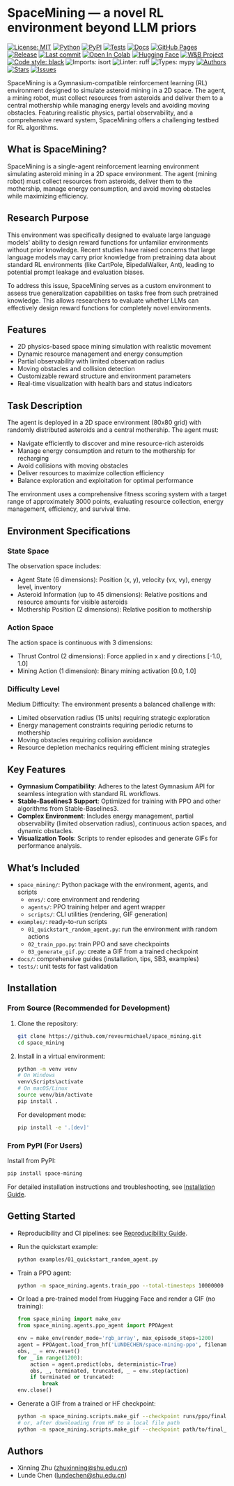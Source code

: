 # SpaceMining — a novel RL environment beyond LLM priors

[![License: MIT](https://img.shields.io/badge/License-MIT-blue.svg)](LICENSE)
[![Python](https://img.shields.io/badge/Python-3.10%2B-brightgreen.svg)](https://www.python.org/downloads/)
[![PyPI](https://img.shields.io/pypi/v/space-mining?color=6aa6ff)](https://pypi.org/project/space-mining/)
[![Tests](https://github.com/reveurmichael/space_mining/actions/workflows/run-pytest.yml/badge.svg)](https://github.com/reveurmichael/space_mining/actions/workflows/run-pytest.yml)
[![Docs](https://img.shields.io/badge/Docs-Site-2B3137)](https://reveurmichael.github.io/space_mining/docs/)
[![GitHub Pages](https://img.shields.io/badge/GitHub%20Pages-Live-2B3137)](https://reveurmichael.github.io/space_mining/)
[![Release](https://img.shields.io/github/v/release/reveurmichael/space_mining?include_prereleases&color=6aa6ff)](https://github.com/reveurmichael/space_mining/releases)
[![Last commit](https://img.shields.io/github/last-commit/reveurmichael/space_mining)](https://github.com/reveurmichael/space_mining/commits/main)
[![Open In Colab](https://colab.research.google.com/assets/colab-badge.svg)](https://colab.research.google.com/github/reveurmichael/space_mining/blob/main/getting_started.ipynb)
[![Hugging Face](https://img.shields.io/badge/Hugging%20Face-space--mining--ppo-yellow?logo=huggingface)](https://huggingface.co/LUNDECHEN/space-mining-ppo)
[![W&B Project](https://img.shields.io/badge/W%26B-space--mining--ppo-fc4c02?logo=weightsandbiases)](https://wandb.ai/lundechen-shanghai-university/space-mining-ppo)
[![Code style: black](https://img.shields.io/badge/code%20style-black-000000.svg)](https://github.com/psf/black)
![Imports: isort](https://img.shields.io/badge/imports-isort-ef8336)
![Linter: ruff](https://img.shields.io/badge/linter-ruff-46a2f1)
![Types: mypy](https://img.shields.io/badge/types-mypy-2A6DB2)
[![Authors](https://img.shields.io/badge/Authors-Xinning%20Zhu%20%26%20Lunde%20Chen-6aa6ff)](docs/authors.md)
[![Stars](https://img.shields.io/github/stars/reveurmichael/space_mining)](https://github.com/reveurmichael/space_mining/stargazers)
[![Issues](https://img.shields.io/github/issues/reveurmichael/space_mining)](https://github.com/reveurmichael/space_mining/issues)

SpaceMining is a Gymnasium-compatible reinforcement learning (RL) environment designed to simulate asteroid mining in a 2D space. The agent, a mining robot, must collect resources from asteroids and deliver them to a central mothership while managing energy levels and avoiding moving obstacles. Featuring realistic physics, partial observability, and a comprehensive reward system, SpaceMining offers a challenging testbed for RL algorithms.

## What is SpaceMining?

SpaceMining is a single-agent reinforcement learning environment simulating asteroid mining in a 2D space environment. The agent (mining robot) must collect resources from asteroids, deliver them to the mothership, manage energy consumption, and avoid moving obstacles while maximizing efficiency.

## Research Purpose

This environment was specifically designed to evaluate large language models' ability to design reward functions for unfamiliar environments without prior knowledge. Recent studies have raised concerns that large language models may carry prior knowledge from pretraining data about standard RL environments (like CartPole, BipedalWalker, Ant), leading to potential prompt leakage and evaluation biases.

To address this issue, SpaceMining serves as a custom environment to assess true generalization capabilities on tasks free from such pretrained knowledge. This allows researchers to evaluate whether LLMs can effectively design reward functions for completely novel environments.

## Features

- 2D physics-based space mining simulation with realistic movement
- Dynamic resource management and energy consumption
- Partial observability with limited observation radius
- Moving obstacles and collision detection
- Customizable reward structure and environment parameters
- Real-time visualization with health bars and status indicators

## Task Description

The agent is deployed in a 2D space environment (80x80 grid) with randomly distributed asteroids and a central mothership. The agent must:

- Navigate efficiently to discover and mine resource-rich asteroids
- Manage energy consumption and return to the mothership for recharging
- Avoid collisions with moving obstacles
- Deliver resources to maximize collection efficiency
- Balance exploration and exploitation for optimal performance

The environment uses a comprehensive fitness scoring system with a target range of approximately 3000 points, evaluating resource collection, energy management, efficiency, and survival time.

## Environment Specifications

### State Space

The observation space includes:

- Agent State (6 dimensions): Position (x, y), velocity (vx, vy), energy level, inventory
- Asteroid Information (up to 45 dimensions): Relative positions and resource amounts for visible asteroids
- Mothership Position (2 dimensions): Relative position to mothership

### Action Space

The action space is continuous with 3 dimensions:

- Thrust Control (2 dimensions): Force applied in x and y directions [-1.0, 1.0]
- Mining Action (1 dimension): Binary mining activation [0.0, 1.0]

### Difficulty Level

Medium Difficulty: The environment presents a balanced challenge with:

- Limited observation radius (15 units) requiring strategic exploration
- Energy management constraints requiring periodic returns to mothership
- Moving obstacles requiring collision avoidance
- Resource depletion mechanics requiring efficient mining strategies

## Key Features

- **Gymnasium Compatibility**: Adheres to the latest Gymnasium API for seamless integration with standard RL workflows.
- **Stable-Baselines3 Support**: Optimized for training with PPO and other algorithms from Stable-Baselines3.
- **Complex Environment**: Includes energy management, partial observability (limited observation radius), continuous action spaces, and dynamic obstacles.
- **Visualization Tools**: Scripts to render episodes and generate GIFs for performance analysis.

## What’s Included

- `space_mining/`: Python package with the environment, agents, and scripts
  - `envs/`: core environment and rendering
  - `agents/`: PPO training helper and agent wrapper
  - `scripts/`: CLI utilities (rendering, GIF generation)
- `examples/`: ready-to-run scripts
  - `01_quickstart_random_agent.py`: run the environment with random actions
  - `02_train_ppo.py`: train PPO and save checkpoints
  - `03_generate_gif.py`: create a GIF from a trained checkpoint
- `docs/`: comprehensive guides (installation, tips, SB3, examples)
- `tests/`: unit tests for fast validation

## Installation

### From Source (Recommended for Development)

1. Clone the repository:
   ```bash
   git clone https://github.com/reveurmichael/space_mining.git
   cd space_mining
   ```
2. Install in a virtual environment:
   ```bash
   python -m venv venv
   # On Windows
   venv\Scripts\activate
   # On macOS/Linux
   source venv/bin/activate
   pip install .
   ```
   For development mode:
   ```bash
   pip install -e '.[dev]'
   ```

### From PyPI (For Users)

Install from PyPI:
```bash
pip install space-mining
```

For detailed installation instructions and troubleshooting, see [Installation Guide](docs/installation.md).

## Getting Started

- Reproducibility and CI pipelines: see [Reproducibility Guide](docs/reproducibility.md).

- Run the quickstart example:
  ```bash
  python examples/01_quickstart_random_agent.py
  ```
- Train a PPO agent:
  ```bash
  python -m space_mining.agents.train_ppo --total-timesteps 10000000 --output-dir runs/ppo
  ```
- Or load a pre-trained model from Hugging Face and render a GIF (no training):
  ```python
  from space_mining import make_env
  from space_mining.agents.ppo_agent import PPOAgent

  env = make_env(render_mode='rgb_array', max_episode_steps=1200)
  agent = PPOAgent.load_from_hf('LUNDECHEN/space-mining-ppo', filename='final_model.zip', env=env, device='cpu')
  obs, _ = env.reset()
  for _ in range(1200):
      action = agent.predict(obs, deterministic=True)
      obs, _, terminated, truncated, _ = env.step(action)
      if terminated or truncated:
          break
  env.close()
  ```
- Generate a GIF from a trained or HF checkpoint:
  ```bash
  python -m space_mining.scripts.make_gif --checkpoint runs/ppo/final_model.zip --output output_gif/agent.gif
  # or, after downloading from HF to a local file path
  python -m space_mining.scripts.make_gif --checkpoint path/to/final_model.zip --output output_gif/agent.gif
  ```


## Authors

- Xinning Zhu (zhuxinning@shu.edu.cn)
- Lunde Chen (lundechen@shu.edu.cn)
